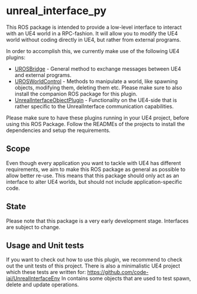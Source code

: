 # unreal_interface_py
This ROS package is intended to provide a low-level interface to interact with an UE4 world in a RPC-fashion. 
It will allow you to modify the UE4 world without coding directly in UE4, but rather from external programs.

In order to accomplish this, we currently make use of the following UE4 plugins:
  * [UROSBridge](https://github.com/robcog-iai/UROSBridge) - General method to exchange messages between UE4 and external programs.
  * [UROSWorldControl](https://github.com/robcog-iai/UROSWorldControl) - Methods to manipulate a world, like spawning objects, modifying them, deleting them etc. Please make sure to also install the companion ROS package for this plugin.
  * [UnrealInterfaceObjectPlugin](https://github.com/code-iai/UnrealInterfaceObjectPlugin) - Functionality on the UE4-side that is rather specific to the UnrealInterface communication capabilities.

Please make sure to have these plugins running in your UE4 project, before using this ROS Package. Follow the READMEs of the projects to install the dependencies and setup the requirements.
  
## Scope
Even though every application you want to tackle with UE4 has different requirements,
we aim to make this ROS package as general as possible to allow better re-use.
This means that this package should only act as an interface to alter UE4 worlds, 
but should not include application-specific code.

## State
Please note that this package is a very early development stage. Interfaces are subject to change.

## Usage and Unit tests
If you want to check out how to use this plugin, we recommend to check out the unit tests of this project.
There is also a minimalistic UE4 project which these tests are written for: https://github.com/code-iai/UnrealInterfaceEnv
In contains some objects that are used to test spawn, delete and update operations.